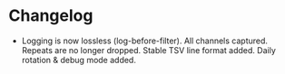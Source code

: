# Changelog

- Logging is now lossless (log-before-filter). All channels captured. Repeats are no longer dropped. Stable TSV line format added. Daily rotation & debug mode added.
